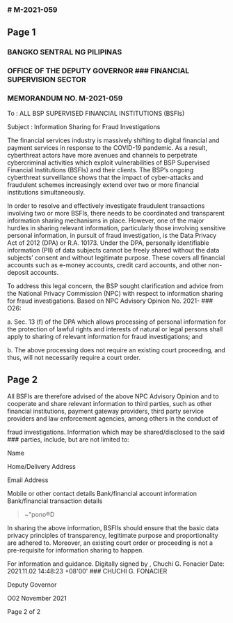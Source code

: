 ### # M-2021-059

## Page 1

### BANGKO SENTRAL NG PILIPINAS

### OFFICE OF THE DEPUTY GOVERNOR ### FINANCIAL SUPERVISION SECTOR

### MEMORANDUM NO. M-2021-059

To : ALL BSP SUPERVISED FINANCIAL INSTITUTIONS (BSFIs)

Subject : Information Sharing for Fraud Investigations

The financial services industry is massively shifting to digital financial and payment services in response to the COVID-19 pandemic. As a result, cyberthreat actors have more avenues and channels to perpetrate cybercriminal activities which exploit vulnerabilities of BSP Supervised Financial Institutions (BSFIs) and their clients. The BSP’s ongoing cyberthreat surveillance shows that the impact of cyber-attacks and fraudulent schemes increasingly extend over two or more financial institutions simultaneously.

In order to resolve and effectively investigate fraudulent transactions involving two or more BSFls, there needs to be coordinated and transparent information sharing mechanisms in place. However, one of the major hurdles in sharing relevant information, particularly those involving sensitive personal information, in pursuit of fraud investigation, is the Data Privacy Act of 2012 (DPA) or R.A. 10173. Under the DPA, personally identifiable information (PII) of data subjects cannot be freely shared without the data subjects’ consent and without legitimate purpose. These covers all financial accounts such as e-money accounts, credit card accounts, and other non- deposit accounts.

To address this legal concern, the BSP sought clarification and advice from the National Privacy Commission (NPC) with respect to information sharing for fraud investigations. Based on NPC Advisory Opinion No. 2021- ### O26:

a. Sec. 13 (f) of the DPA which allows processing of personal information for the protection of lawful rights and interests of natural or legal persons shall apply to sharing of relevant information for fraud investigations; and

b. The above processing does not require an existing court proceeding, and thus, will not necessarily require a court order.

## Page 2

All BSFls are therefore advised of the above NPC Advisory Opinion and to cooperate and share relevant information to third parties, such as other financial institutions, payment gateway providers, third party service providers and law enforcement agencies, among others in the conduct of

fraud investigations. Information which may be shared/disclosed to the said ### parties, include, but are not limited to:

Name

Home/Delivery Address

Email Address

Mobile or other contact details Bank/financial account information Bank/financial transaction details

>~"pono®D

In sharing the above information, BSFIls should ensure that the basic data privacy principles of transparency, legitimate purpose and proportionality are adhered to. Moreover, an existing court order or proceeding is not a pre-requisite for information sharing to happen.

For information and guidance. Digitally signed by , Chuchi G. Fonacier Date: 2021.11.02 14:48:23 +08'00' ### CHUCHI G. FONACIER

Deputy Governor

O02 November 2021

Page 2 of 2 
